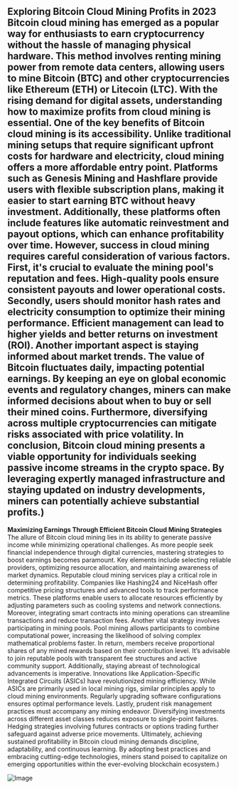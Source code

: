 **Exploring Bitcoin Cloud Mining Profits in 2023**
Bitcoin cloud mining has emerged as a popular way for enthusiasts to earn cryptocurrency without the hassle of managing physical hardware. This method involves renting mining power from remote data centers, allowing users to mine Bitcoin (BTC) and other cryptocurrencies like Ethereum (ETH) or Litecoin (LTC). With the rising demand for digital assets, understanding how to maximize profits from cloud mining is essential.
One of the key benefits of Bitcoin cloud mining is its accessibility. Unlike traditional mining setups that require significant upfront costs for hardware and electricity, cloud mining offers a more affordable entry point. Platforms such as Genesis Mining and Hashflare provide users with flexible subscription plans, making it easier to start earning BTC without heavy investment. Additionally, these platforms often include features like automatic reinvestment and payout options, which can enhance profitability over time.
However, success in cloud mining requires careful consideration of various factors. First, it's crucial to evaluate the mining pool's reputation and fees. High-quality pools ensure consistent payouts and lower operational costs. Secondly, users should monitor hash rates and electricity consumption to optimize their mining performance. Efficient management can lead to higher yields and better returns on investment (ROI).
Another important aspect is staying informed about market trends. The value of Bitcoin fluctuates daily, impacting potential earnings. By keeping an eye on global economic events and regulatory changes, miners can make informed decisions about when to buy or sell their mined coins. Furthermore, diversifying across multiple cryptocurrencies can mitigate risks associated with price volatility.
In conclusion, Bitcoin cloud mining presents a viable opportunity for individuals seeking passive income streams in the crypto space. By leveraging expertly managed infrastructure and staying updated on industry developments, miners can potentially achieve substantial profits.)
---
**Maximizing Earnings Through Efficient Bitcoin Cloud Mining Strategies**
The allure of Bitcoin cloud mining lies in its ability to generate passive income while minimizing operational challenges. As more people seek financial independence through digital currencies, mastering strategies to boost earnings becomes paramount. Key elements include selecting reliable providers, optimizing resource allocation, and maintaining awareness of market dynamics.
Reputable cloud mining services play a critical role in determining profitability. Companies like Hashing24 and NiceHash offer competitive pricing structures and advanced tools to track performance metrics. These platforms enable users to allocate resources efficiently by adjusting parameters such as cooling systems and network connections. Moreover, integrating smart contracts into mining operations can streamline transactions and reduce transaction fees.
Another vital strategy involves participating in mining pools. Pool mining allows participants to combine computational power, increasing the likelihood of solving complex mathematical problems faster. In return, members receive proportional shares of any mined rewards based on their contribution level. It’s advisable to join reputable pools with transparent fee structures and active community support.
Additionally, staying abreast of technological advancements is imperative. Innovations like Application-Specific Integrated Circuits (ASICs) have revolutionized mining efficiency. While ASICs are primarily used in local mining rigs, similar principles apply to cloud mining environments. Regularly upgrading software configurations ensures optimal performance levels.
Lastly, prudent risk management practices must accompany any mining endeavor. Diversifying investments across different asset classes reduces exposure to single-point failures. Hedging strategies involving futures contracts or options trading further safeguard against adverse price movements.
Ultimately, achieving sustained profitability in Bitcoin cloud mining demands discipline, adaptability, and continuous learning. By adopting best practices and embracing cutting-edge technologies, miners stand poised to capitalize on emerging opportunities within the ever-evolving blockchain ecosystem.)


![Image](https://github.com/user-attachments/assets/d7419ec9-dc67-403f-bf28-8faea5f1f74f)